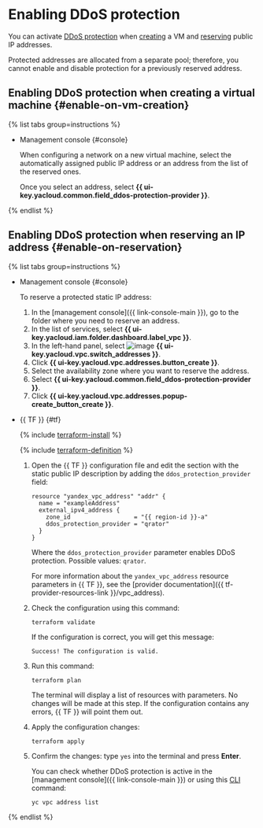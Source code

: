 # Enabling DDoS protection

You can activate [DDoS protection](../ddos-protection/index.md) when [creating](../../compute/quickstart/quick-create-linux.md) a VM and [reserving](get-static-ip.md) public IP addresses.

Protected addresses are allocated from a separate pool; therefore, you cannot enable and disable protection for a previously reserved address.

## Enabling DDoS protection when creating a virtual machine {#enable-on-vm-creation}
{% list tabs group=instructions %}

- Management console {#console}

	When configuring a network on a new virtual machine, select the automatically assigned public IP address or an address from the list of the reserved ones. 

	Once you select an address, select **{{ ui-key.yacloud.common.field_ddos-protection-provider }}**.

{% endlist %}

## Enabling DDoS protection when reserving an IP address {#enable-on-reservation}

{% list tabs group=instructions %}

- Management console {#console}

	To reserve a protected static IP address:

	1. In the [management console]({{ link-console-main }}), go to the folder where you need to reserve an address.
	1. In the list of services, select **{{ ui-key.yacloud.iam.folder.dashboard.label_vpc }}**.
	1. In the left-hand panel, select ![image](../../_assets/console-icons/map-pin.svg) **{{ ui-key.yacloud.vpc.switch_addresses }}**.
	1. Click **{{ ui-key.yacloud.vpc.addresses.button_create }}**.
	1. Select the availability zone where you want to reserve the address.
	1. Select **{{ ui-key.yacloud.common.field_ddos-protection-provider }}**.
	1. Click **{{ ui-key.yacloud.vpc.addresses.popup-create_button_create }}**.

- {{ TF }} {#tf}

  {% include [terraform-install](../../_includes/terraform-install.md) %}

  {% include [terraform-definition](../../_tutorials/_tutorials_includes/terraform-definition.md) %}

  1. Open the {{ TF }} configuration file and edit the section with the static public IP description by adding the `ddos_protection_provider` field:

     ```hcl
     resource "yandex_vpc_address" "addr" {
       name = "exampleAddress"
       external_ipv4_address {
         zone_id                  = "{{ region-id }}-a"
         ddos_protection_provider = "qrator"
       }
     }
     ```

     Where the `ddos_protection_provider` parameter enables DDoS protection. Possible values: `qrator`.

     For more information about the `yandex_vpc_address` resource parameters in {{ TF }}, see the [provider documentation]({{ tf-provider-resources-link }}/vpc_address).

  1. Check the configuration using this command:

     ```
     terraform validate
     ```

     If the configuration is correct, you will get this message:

     ```
     Success! The configuration is valid.
     ```

  1. Run this command:

     ```
     terraform plan
     ```

     The terminal will display a list of resources with parameters. No changes will be made at this step. If the configuration contains any errors, {{ TF }} will point them out.

  1. Apply the configuration changes:

     ```
     terraform apply
     ```

  1. Confirm the changes: type `yes` into the terminal and press **Enter**.

     You can check whether DDoS protection is active in the [management console]({{ link-console-main }}) or using this [CLI](../../cli/quickstart.md) command:

     ```
     yc vpc address list
     ```

{% endlist %}
